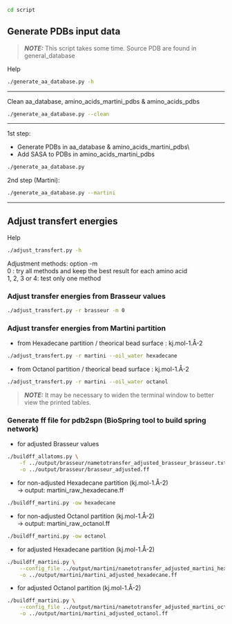 ```sh
cd script
```

## Generate PDBs input data
> **_NOTE:_** This script takes some time. Source PDB are found in general_database

Help
```sh
./generate_aa_database.py -h
```
---
Clean aa_database, amino_acids_martini_pdbs & amino_acids_pdbs
```sh
./generate_aa_database.py --clean 
```
---
1st step:
- Generate PDBs in aa_database & amino_acids_martini_pdbs\
- Add SASA to PDBs in amino_acids_martini_pdbs
```sh
./generate_aa_database.py
```

2nd step (Martini):
```sh
./generate_aa_database.py --martini
```
---

## Adjust transfert energies

Help
```sh
./adjust_transfert.py -h
```

Adjustment methods: option -m \
0 : try all methods and keep the best result for each amino acid \
1, 2, 3 or 4: test only one method

### Adjust transfer energies from Brasseur values
```sh
./adjust_transfert.py -r brasseur -m 0
```

### Adjust transfer energies from Martini partition 
- from Hexadecane partition / theorical bead surface : kj.mol-1.Å-2
```sh
./adjust_transfert.py -r martini --oil_water hexadecane
```

- from Octanol partition / theorical bead surface : kj.mol-1.Å-2
```sh
./adjust_transfert.py -r martini --oil_water octanol
```


> **_NOTE:_** It may be necessary to widen the terminal window to better view the printed 
tables.


### Generate ff file for pdb2spn (BioSpring tool to build spring network)
- for adjusted Brasseur values
```sh
./buildff_allatoms.py \
    -f ../output/brasseur/nametotransfer_adjusted_brasseur_brasseur.txt \
    -o ../output/brasseur/brasseur_adjusted.ff
```


- for non-adjusted Hexadecane partition (kj.mol-1.Å-2) \
-> output: martini_raw_hexadecane.ff
```sh
./buildff_martini.py -ow hexadecane
```

- for non-adjusted Octanol partition (kj.mol-1.Å-2) \
-> output: martini_raw_octanol.ff
```sh
./buildff_martini.py -ow octanol 
```

- for adjusted Hexadecane partition (kj.mol-1.Å-2)
```sh
./buildff_martini.py \
    --config_file ../output/martini/nametotransfer_adjusted_martini_hexadecane.txt \
    -o ../output/martini/martini_adjusted_hexadecane.ff
```

- for adjusted Octanol partition (kj.mol-1.Å-2) 
```sh
./buildff_martini.py \
    --config_file ../output/martini/nametotransfer_adjusted_martini_octanol.txt \
    -o ../output/martini/martini_adjusted_octanol.ff
```